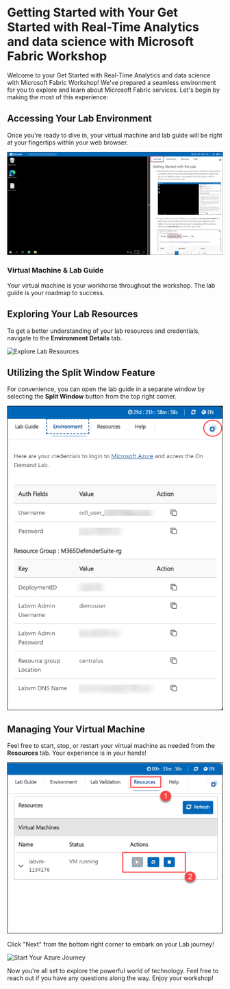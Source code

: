 # Getting Started with Your Get Started with Real-Time Analytics and data science with Microsoft Fabric Workshop

Welcome to your Get Started with Real-Time Analytics and data science with Microsoft Fabric Workshop! We've prepared a seamless environment for you to explore and learn about Microsoft Fabric services. Let's begin by making the most of this experience:

## Accessing Your Lab Environment

Once you're ready to dive in, your virtual machine and lab guide will be right at your fingertips within your web browser.
 
![](./Images/labguide.png)

### Virtual Machine & Lab Guide
 
Your virtual machine is your workhorse throughout the workshop. The lab guide is your roadmap to success.
 
## Exploring Your Lab Resources
 
To get a better understanding of your lab resources and credentials, navigate to the **Environment Details** tab.
 
![Explore Lab Resources](./Image/env.png)
 
## Utilizing the Split Window Feature
 
For convenience, you can open the lab guide in a separate window by selecting the **Split Window** button from the top right corner.
 
![Use the Split Window Feature](./Images/spl.png)
 
## Managing Your Virtual Machine
 
Feel free to start, stop, or restart your virtual machine as needed from the **Resources** tab. Your experience is in your hands!
 
![Manage Your Virtual Machine](./Images/res.png)
 
 
 Click "Next" from the bottom right corner to embark on your Lab journey!
 
  ![Start Your Azure Journey](../Media/next.png)
 
Now you're all set to explore the powerful world of technology. Feel free to reach out if you have any questions along the way. Enjoy your workshop!
